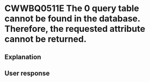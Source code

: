 # CWWBQ0511E The 0 query table cannot be found in the database. Therefore, the requested attribute cannot be returned.

## Explanation

## User response